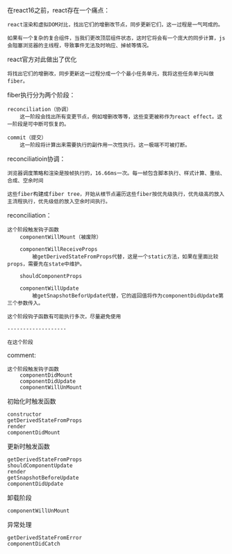 在react16之前，react存在一个痛点：
    
    react渲染和虚拟DOM对比，找出它们的增删改节点，同步更新它们，这一过程是一气呵成的。

    如果有一个复杂的复合组件，当我们更改顶层组件状态，这时它将会有一个庞大的同步计算，js会阻塞浏览器的主线程，导致事件无法及时响应、掉帧等情况。

react官方对此做出了优化

    将找出它们的增删改，同步更新这一过程分成一个个最小任务单元，我将这些任务单元叫做fiber。

fiber执行分为两个阶段：

    reconciliation（协调）
        这一阶段会找出所有变更节点，例如增删改等等，这些变更被称作为react effect。这一阶段是可中断可恢复的。

    commit（提交）
        这一阶段将计算出来需要执行的副作用一次性执行。这一极端不可被打断。

reconciliatioin协调：

    浏览器调度策略和渲染是按帧执行的，16.66ms一次。每一帧包含脚本执行、样式计算、重绘、合成、空余时间

    这些fiber构建成fiber tree，开始从根节点遍历这些fiber按优先级执行，优先级高的放入主流程执行，优先级低的放入空余时间执行。

reconciliation：

    这个阶段触发钩子函数
        componentWillMount（被废除）

        componentWillReceiveProps
            被getDerivedStateFromProps代替，这是一个static方法，如果在里面比较props，需要先在state中维护。

        shouldComponentProps

        componentWillUpdate
            被getSnapshotBeforUpdate代替，它的返回值将作为componentDidUpdate第三个参数传入。

    这个阶段钩子函数有可能执行多次，尽量避免使用

    -------------------

    在这个阶段

comment:

    这个阶段触发钩子函数
        componentDidMount
        componentDidUpdate
        componentWillUnMount
        
初始化时触发函数

    constructor
    getDerivedStateFromProps
    render
    componentDidMount

更新时触发函数

    getDerivedStateFromProps
    shouldComponentUpdate
    render
    getSnapshotBeforeUpdate
    componentDidUpdate

卸载阶段

    componentWillUnMount

异常处理

    getDerivedStateFromError
    componentDidCatch

